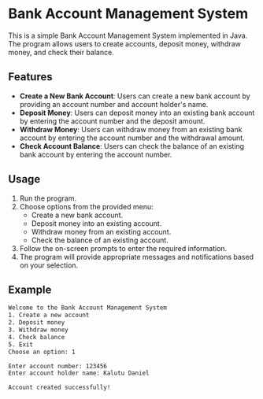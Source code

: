 # Bank Account Management System

This is a simple Bank Account Management System implemented in Java. The program allows users to create accounts, deposit money, withdraw money, and check their balance.

## Features

- **Create a New Bank Account**: Users can create a new bank account by providing an account number and account holder's name.
- **Deposit Money**: Users can deposit money into an existing bank account by entering the account number and the deposit amount.
- **Withdraw Money**: Users can withdraw money from an existing bank account by entering the account number and the withdrawal amount.
- **Check Account Balance**: Users can check the balance of an existing bank account by entering the account number.

## Usage

1. Run the program.
2. Choose options from the provided menu:
   - Create a new bank account.
   - Deposit money into an existing account.
   - Withdraw money from an existing account.
   - Check the balance of an existing account.
3. Follow the on-screen prompts to enter the required information.
4. The program will provide appropriate messages and notifications based on your selection.

## Example

```bash
Welcome to the Bank Account Management System
1. Create a new account
2. Deposit money
3. Withdraw money
4. Check balance
5. Exit
Choose an option: 1

Enter account number: 123456
Enter account holder name: Kalutu Daniel

Account created successfully!
